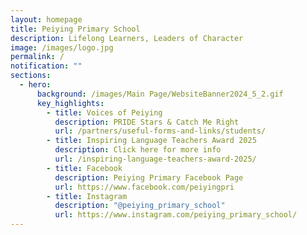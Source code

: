 ```yaml
---
layout: homepage
title: Peiying Primary School
description: Lifelong Learners, Leaders of Character
image: /images/logo.jpg
permalink: /
notification: ""
sections:
  - hero:
      background: /images/Main Page/WebsiteBanner2024_5_2.gif
      key_highlights:
        - title: Voices of Peiying
          description: PRIDE Stars & Catch Me Right
          url: /partners/useful-forms-and-links/students/
        - title: Inspiring Language Teachers Award 2025
          description: Click here for more info
          url: /inspiring-language-teachers-award-2025/
        - title: Facebook
          description: Peiying Primary Facebook Page
          url: https://www.facebook.com/peiyingpri
        - title: Instagram
          description: "@peiying_primary_school"
          url: https://www.instagram.com/peiying_primary_school/
---
```

